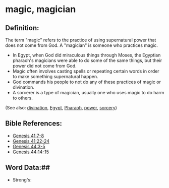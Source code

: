# magic, magician #

## Definition: ##

The term "magic" refers to the practice of using supernatural power that does not come from God. A "magician" is someone who practices magic.

* In Egypt, when God did miraculous things through Moses, the Egyptian pharaoh's magicians were able to do some of the same things, but their power did not come from God.
* Magic often involves casting spells or repeating certain words in order to make something supernatural happen.
* God commands his people to not do any of these practices of magic or divination.
* A sorcerer is a type of magician, usually one who uses magic to do harm to others.

(See also: [divination](../other/divination.md), [Egypt](../other/egypt.md), [Pharaoh](../other/pharaoh.md), [power](../kt/power.md), [sorcery](../other/sorcery.md))

## Bible References: ##

* [Genesis 41:7-8](rc://en/tn/help/gen/41/07)
* [Genesis 41:22-24](rc://en/tn/help/gen/41/22)
* [Genesis 44:3-5](rc://en/tn/help/gen/44/03)
* [Genesis 44:14-15](rc://en/tn/help/gen/44/14)

## Word Data:##

* Strong's: 

